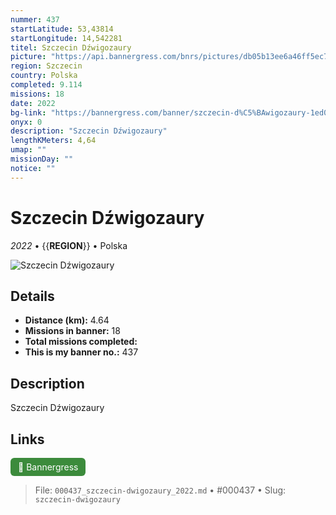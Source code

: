 ```yaml
---
nummer: 437
startLatitude: 53,43814
startLongitude: 14,542281
titel: Szczecin Dźwigozaury
picture: "https://api.bannergress.com/bnrs/pictures/db05b13ee6a46ff5ec7d822b6747bb6c"
region: Szczecin
country: Polska
completed: 9.114
missions: 18
date: 2022
bg-link: "https://bannergress.com/banner/szczecin-d%C5%BAwigozaury-1ed0"
onyx: 0
description: "Szczecin Dźwigozaury"
lengthKMeters: 4,64
umap: ""
missionDay: ""
notice: ""
---
```

# Szczecin Dźwigozaury

*2022* • {{__REGION__}} • Polska

![Szczecin Dźwigozaury](https://api.bannergress.com/bnrs/pictures/db05b13ee6a46ff5ec7d822b6747bb6c)



## Details
- **Distance (km):** 4.64
- **Missions in banner:** 18
- **Total missions completed:** 
- **This is my banner no.:** 437



## Description
Szczecin Dźwigozaury



## Links
<a href="https://bannergress.com/banner/szczecin-d%C5%BAwigozaury-1ed0" target="_blank" style="display:inline-block;margin-right:8px;padding:6px 12px;background:#3c8b3c;color:#fff;text-decoration:none;border-radius:6px;">🔗 Bannergress</a>



> File: `000437_szczecin-dwigozaury_2022.md` • #000437 • Slug: `szczecin-dwigozaury`
